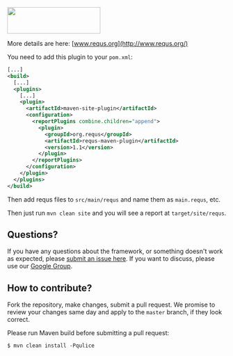 <img src="http://img.requs.org/requs.png" width="214px" height="61px" />

More details are here: [www.requs.org](http://www.requs.org/)

You need to add this plugin to your `pom.xml`:

```xml
[...]
<build>
  [...]
  <plugins>
    [...]
    <plugin>
      <artifactId>maven-site-plugin</artifactId>
      <configuration>
        <reportPlugins combine.children="append">
          <plugin>
            <groupId>org.requs</groupId>
            <artifactId>requs-maven-plugin</artifactId>
            <version>1.1</version>
          </plugin>
        </reportPlugins>
      </configuration>
    </plugin>
  </plugins>
</build>
```

Then add requs files to `src/main/requs` and name them as `main.requs`, etc.

Then just run `mvn clean site` and you will see a report at `target/site/requs`.

## Questions?

If you have any questions about the framework, or something doesn't work as expected,
please [submit an issue here](https://github.com/tpc2/requs/issues/new).
If you want to discuss, please use our [Google Group](https://groups.google.com/forum/#!forum/requs).

## How to contribute?

Fork the repository, make changes, submit a pull request.
We promise to review your changes same day and apply to
the `master` branch, if they look correct.

Please run Maven build before submitting a pull request:

```
$ mvn clean install -Pqulice
```
